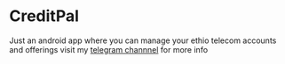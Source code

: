# CreditPal
Just an android app where you can manage your ethio telecom accounts and offerings
visit my [telegram channnel](https://t.me/phonicsapps) for more info
